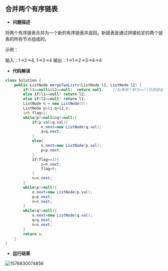 ## 合并两个有序链表

- **问题描述**

将两个有序链表合并为一个新的有序链表并返回。新链表是通过拼接给定的两个链表的所有节点组成的。 

示例：

输入：1->2->4, 1->3->4
输出：1->1->2->3->4->4

- **代码解读**

```java
class Solution {
    public ListNode mergeTwoLists(ListNode l1, ListNode l2) {
        if(l1==null&&l2==null)  return null;	//如果两个都为null则直接返回null
        else if(l1==null) return l2;			
        else if(l2==null) return l1;
        ListNode n = new ListNode(0);
        ListNode p=l1,q=l2,s;
        int flag=1;
        while(p!=null&&q!=null){
            if(p.val>q.val){
                n.next=new ListNode(q.val);
                q=q.next;
            }
            else{
                n.next=new ListNode(p.val);
                p=p.next;
            }
            if(flag==1){
                s=n.next;
                flag=0;   
            }
            n=n.next;
        }
        while(p!=null){
            n.next=new ListNode(p.val);
            p=p.next;
            n=n.next;
        }
        while(q!=null){
            n.next=new ListNode(q.val);
            q=q.next;
            n=n.next;
        }
        return s;
    }
}
```

- **运行结果**

![1576830074856](C:\Users\gaidi\AppData\Roaming\Typora\typora-user-images\1576830074856.png)